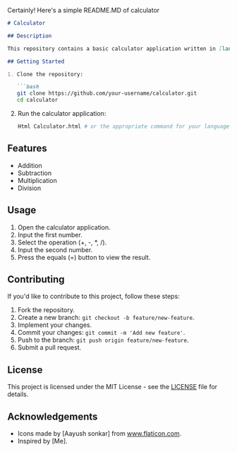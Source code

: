 
Certainly! Here's a simple README.MD of calculator 

```markdown
# Calculator

## Description

This repository contains a basic calculator application written in [language of your choice]. It performs standard arithmetic operations.

## Getting Started

1. Clone the repository:

   ```bash
   git clone https://github.com/your-username/calculator.git
   cd calculator
   ```

2. Run the calculator application:

   ```bash
   Html Calculator.html # or the appropriate command for your language
   ```

## Features

- Addition
- Subtraction
- Multiplication
- Division

## Usage

1. Open the calculator application.
2. Input the first number.
3. Select the operation (+, -, *, /).
4. Input the second number.
5. Press the equals (=) button to view the result.

## Contributing

If you'd like to contribute to this project, follow these steps:

1. Fork the repository.
2. Create a new branch: `git checkout -b feature/new-feature`.
3. Implement your changes.
4. Commit your changes: `git commit -m 'Add new feature'`.
5. Push to the branch: `git push origin feature/new-feature`.
6. Submit a pull request.

## License

This project is licensed under the MIT License - see the [LICENSE](LICENSE) file for details.

## Acknowledgements

- Icons made by [Aayush sonkar] from www.flaticon.com.
- Inspired by [Me].
```

